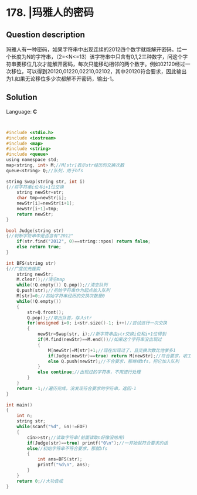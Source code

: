 # 178. |玛雅人的密码

## Question description


玛雅人有一种密码，如果字符串中出现连续的2012四个数字就能解开密码。给一个长度为N的字符串，（2=<N<=13）该字符串中只含有0,1,2三种数字，问这个字符串要移位几次才能解开密码，每次只能移动相邻的两个数字。例如02120经过一次移位，可以得到20120,01220,02210,02102，其中20120符合要求，因此输出为1.如果无论移位多少次都解不开密码，输出-1。


## Solution

Language: **C**

```C


#include <stdio.h>
#include <iostream>
#include <map>
#include <string>
#include <queue>
using namespace std;
map<string, int> M;//M[str]表示str经历的交换次数
queue<string> Q;//队列，用于bfs
 
string Swap(string str, int i)
{//将字符串i位与i+1位交换
    string newStr=str;
    char tmp=newStr[i];
    newStr[i]=newStr[i+1];
    newStr[i+1]=tmp;
    return newStr;
}
 
bool Judge(string str)
{//判断字符串中是否含有"2012"
    if(str.find("2012", 0)==string::npos) return false;
    else return true;
}
 
int BFS(string str)
{//广度优先搜索
    string newStr;
    M.clear();//清空map
    while(!Q.empty()) Q.pop();//清空队列
    Q.push(str);//初始字符串作为起点放入队列
    M[str]=0;//初始字符串经历的交换次数是0
    while(!Q.empty())
    {
        str=Q.front();
        Q.pop();//取出队首，存入str
        for(unsigned i=0; i<str.size()-1; i++)//尝试进行一次交换
        {
            newStr=Swap(str, i);//新字符串由str交换i位和i+1位得到
            if(M.find(newStr)==M.end())//如果这个字符串没出现过
            {
                M[newStr]=M[str]+1;//现在出现过了，且交换次数比他爹多1
                if(Judge(newStr)==true) return M[newStr];//符合要求，收工
                else Q.push(newStr);//不合要求，那继续bfs，把它加入队列
            }
            else continue;//出现过的字符串，不用进行处理
        }
    }
    return -1;//遍历完成，没发现符合要求的字符串，返回-1
}
 
int main()
{
    int n;
    string str;
    while(scanf("%d", &n)!=EOF)
    {
        cin>>str;//读取字符串(前面读取n好像没啥用)
        if(Judge(str)==true) printf("0\n");//一开始就符合要求的话
        else//初始字符串不符合要求，那就bfs
        {
            int ans=BFS(str);
            printf("%d\n", ans);
        }
    }
    return 0;//大功告成
}
```


